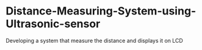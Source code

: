 # Distance-Measuring-System-using-Ultrasonic-sensor
Developing a system that measure the distance and displays it on LCD
